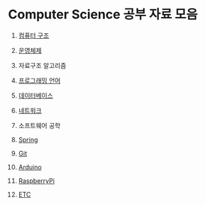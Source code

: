 # Computer Science 공부 자료 모음

1. [컴퓨터 구조](./ComputerStructure)

2. [운영체제](./OS)

3. 자료구조 알고리즘

4. [프로그래밍 언어](./Java)

5. [데이터베이스](./Database)  

6. [네트워크](./Network)

7. 소프트웨어 공학

8. [Spring](./Spring)

9. [Git](./Git)

10. [Arduino](./Arduino)

11. [RaspberryPi](./Network)

12. [ETC](./etc)